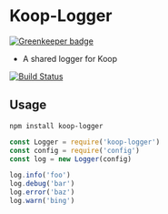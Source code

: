 # Koop-Logger

[![Greenkeeper badge](https://badges.greenkeeper.io/koopjs/koop-logger.svg)](https://greenkeeper.io/)
* A shared logger for Koop

[![Build Status](https://travis-ci.org/koopjs/koop-logger.svg?branch=master)](https://travis-ci.org/koopjs/koop-logger)

## Usage
`npm install koop-logger`
```javascript
const Logger = require('koop-logger')
const config = require('config')
const log = new Logger(config)

log.info('foo')
log.debug('bar')
log.error('baz')
log.warn('bing')
```
